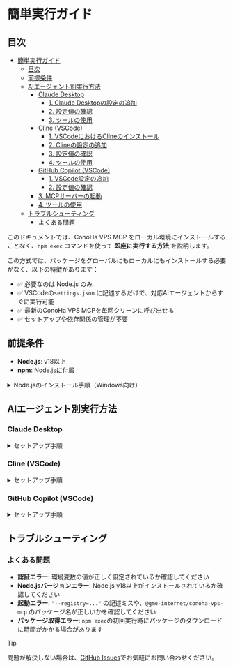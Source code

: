 # 簡単実行ガイド

## 目次

- [簡単実行ガイド](#簡単実行ガイド)
  - [目次](#目次)
  - [前提条件](#前提条件)
  - [AIエージェント別実行方法](#aiエージェント別実行方法)
    - [Claude Desktop](#claude-desktop)
      - [1. Claude Desktopの設定の追加](#1-claude-desktopの設定の追加)
      - [2. 設定値の確認](#2-設定値の確認)
      - [3. ツールの使用](#3-ツールの使用)
    - [Cline (VSCode)](#cline-vscode)
      - [1. VSCodeにおけるClineのインストール](#1-vscodeにおけるclineのインストール)
      - [2. Clineの設定の追加](#2-clineの設定の追加)
      - [3. 設定値の確認](#3-設定値の確認)
      - [4. ツールの使用](#4-ツールの使用)
    - [GitHub Copilot (VSCode)](#github-copilot-vscode)
      - [1. VSCode設定の追加](#1-vscode設定の追加)
      - [2. 設定値の確認](#2-設定値の確認-1)
    - [3. MCPサーバーの起動](#3-mcpサーバーの起動)
    - [4. ツールの使用](#4-ツールの使用-1)
  - [トラブルシューティング](#トラブルシューティング)
    - [よくある問題](#よくある問題)

このドキュメントでは、ConoHa VPS MCP をローカル環境にインストールすることなく、`npm exec` コマンドを使って **即座に実行する方法** を説明します。

この方式では、パッケージをグローバルにもローカルにもインストールする必要がなく、以下の特徴があります：

- ✅ 必要なのは Node.js のみ
- ✅ VSCodeの`settings.json` に記述するだけで、対応AIエージェントからすぐに実行可能
- ✅ 最新のConoHa VPS MCPを毎回クリーンに呼び出せる
- ✅ セットアップや依存関係の管理が不要

## 前提条件

- **Node.js**: v18以上
- **npm**: Node.jsに付属

<details>
<summary>Node.jsのインストール手順（Windows向け）</summary>

1. Node.jsのダウンロードページにアクセスします [ダウンロードページ](https://nodejs.org/ja/download)
2. アーキテクチャーとOSを確認したうえで、ダウンロードページ下部にある「Windows インストーラー（.msi）」をクリックします
   
    ![「Windows インストーラー（.msi）」と書かれた緑糸のボタンをクリック](../assets/nextjs_download_page.png)

3. ダウンロードされたインストーラー（.msi）をダブルクリックします
4. しばらく待つとSetup Wizardが表示されるので、Nextを押します

    ![ウィンドウ下部にあるNextを押します](../assets/nodejs_setup_welcome.png)

5. ライセンス規約を一読したうえで同意（チェックを入力）をして、Nextを押します

    ![「I accept...」と書かれたチェックボックスにチェックを入れて、ウィンドウ下部にあるNextをクリックします](../assets/nodejs_setup_license.png)

6. 表示されているインストール先に問題がなければNextを押します（基本的にはデフォルトのままで問題ありません）

    ![ウィンドウ下部にあるNextを押します](../assets/nodejs_setup_destination_folder.png)

7. 追加でインストールするものがない場合は基本的に何も選択せず、Nextを押します（ConoHa VPS MCP Serverでは追加でインストールが必要なものはありません）

    ![ウィンドウ下部にあるNextを押します](../assets/nodejs_setup_custom_setup.png)

8. こちらも追加でインストールするものがない場合はチェックを入れず、Nextを押します（ConoHa VPS MCP Serverでは追加でインストールが必要なものはありません）

    ![ウィンドウ下部にあるNextを押します](../assets/nodejs_setup_custom_tools.png)

9.  Installボタンをクリックします

    ![ウィンドウ下部にあるInstallを押します](../assets/nodejs_setup_custom_ready.png)

10.  インストールが完了したらFinishを押します

</details>

## AIエージェント別実行方法

### Claude Desktop

<details>
<summary>セットアップ手順</summary>

#### 1. Claude Desktopの設定の追加

1. メニューバーから **[ファイル]** → **[設定]** を開きます

   ![Claude Desktopの設定を開く](../assets/claude_desktop_setting.png)

2. 左側のメニューから **[開発者]** タブを選択します

   ![開発者タブ](../assets/claude_desktop_setting_config.png)

3. **[構成を編集]** をクリックします

4. `claude_desktop_config.json`を開き、以下の設定を追加します：

```json
{
  "mcpServers": {
    "ConoHa VPS MCP": {
      "command": "npm",
      "args": [
        "exec",
        "--@gmo-internet:registry=https://npm.pkg.github.com",
        "@gmo-internet/conoha-vps-mcp"
      ],
      "env": {
        "OPENSTACK_TENANT_ID": "YOUR_OPENSTACK_TENANT_ID",
        "OPENSTACK_USER_ID": "YOUR_OPENSTACK_USER_ID",
        "OPENSTACK_PASSWORD": "YOUR_OPENSTACK_PASSWORD"
      }
    }
  }
}
```

#### 2. 設定値の確認

- 環境変数の設定値：

```txt
OPENSTACK_TENANT_ID: テナントID
OPENSTACK_USER_ID: APIユーザーのユーザーID
OPENSTACK_PASSWORD: APIユーザーのパスワード
```

各値はConoHaコントロールパネルのAPI設定で確認できます。

![ConoHa APIユーザー情報](../assets/conoha_api_info.png)

#### 3. ツールの使用

プロンプトを入力して操作を実行します

   [サンプルプロンプト](../README.md#使用例)

</details>

### Cline (VSCode)

<details>
<summary>セットアップ手順</summary>

#### 1. VSCodeにおけるClineのインストール

1. VSCode左側の拡張機能メニューを開きます

   ![VSCodeの拡張機能メニューを開く](../assets/vscode_install.png)

2. 上部の検索窓で「cline」と検索し、Clineをインストールします

   ![Clineをインストール](../assets/cline_install.png)

#### 2. Clineの設定の追加

1. VSCode左側のClineメニューを開き、適切なプランを選択するとMCPサーバーアイコンが表示されるため、これをクリックします

   ![ClineのMCPサーバー設定を開く](../assets/cline_setting.png)

2. 歯車アイコンから設定を開き、 **[Configure MCP Servers]** をクリックします

   ![ClineのMCPサーバーconfigファイルを開く](../assets/cline_setting_config.png)

3. `cline_mcp_settings.json`に以下の設定を追加します：

```json
{
  "mcpServers": {
    "ConoHa VPS MCP": {
      "command": "npm",
      "args": [
        "exec",
        "--@gmo-internet:registry=https://npm.pkg.github.com",
        "@gmo-internet/conoha-vps-mcp"
      ],
      "env": {
        "OPENSTACK_TENANT_ID": "YOUR_OPENSTACK_TENANT_ID",
        "OPENSTACK_USER_ID": "YOUR_OPENSTACK_USER_ID",
        "OPENSTACK_PASSWORD": "YOUR_OPENSTACK_PASSWORD"
      }
    }
  }
}
```

#### 3. 設定値の確認

- 環境変数の設定値：

```txt
OPENSTACK_TENANT_ID: テナントID
OPENSTACK_USER_ID: APIユーザーのユーザーID
OPENSTACK_PASSWORD: APIユーザーのパスワード
```

各値はConoHaコントロールパネルのAPI設定で確認できます。

![ConoHa APIユーザー情報](../assets/conoha_api_info.png)

#### 4. ツールの使用

1. チャット欄右下の切り替えメニューから**Act**モードを選択します

2. プロンプトを入力して操作を実行します

   [サンプルプロンプト](../README.md#使用例)

</details>

### GitHub Copilot (VSCode)

<details>
<summary>セットアップ手順</summary>

#### 1. VSCode設定の追加

1. VSCode左下の歯車マークをクリックして設定を開きます

   ![VSCodeの設定を開く](../assets/vscode_settings.png)

2. 上部の検索窓で「mcp」と検索します

   ![MCP設定を検索](../assets/vscode_settings_mcp.png)

3. 「settings.jsonで編集」をクリックします

4. `mcp`セクションに以下の設定を追加します：

```json
{
  "mcp": {
    "inputs": [
      {
        "type": "promptString",
        "id": "openstack-tenant-id",
        "description": "OpenStack Tenant ID"
      },
      {
        "type": "promptString",
        "id": "openstack-user-id",
        "description": "OpenStack User ID"
      },
      {
        "type": "promptString",
        "id": "openstack-password",
        "description": "OpenStack Password",
        "password": true
      }
    ],
    "servers": {
      "ConoHa VPS MCP": {
        "command": "npm",
        "args": [
          "exec",
          "--@gmo-internet:registry=https://npm.pkg.github.com",
          "@gmo-internet/conoha-vps-mcp"
        ],
        "env": {
          "OPENSTACK_TENANT_ID": "${input:openstack-tenant-id}",
          "OPENSTACK_USER_ID": "${input:openstack-user-id}",
          "OPENSTACK_PASSWORD": "${input:openstack-password}"
        }
      }
    }
  }
}
```

#### 2. 設定値の確認

- 環境変数の設定値：

```txt
OPENSTACK_TENANT_ID: テナントID
OPENSTACK_USER_ID: APIユーザーのユーザーID
OPENSTACK_PASSWORD: APIユーザーのパスワード
```

各値はConoHaコントロールパネルのAPI設定で確認できます。

![ConoHa APIユーザー情報](../assets/conoha_api_info.png)
*https://manage.conoha.jp/V3/API/*

### 3. MCPサーバーの起動

編集したjsonファイル上に表示される起動ボタンをクリックして、MCPサーバーを起動します。その際、環境変数の初期設定を求められるので、確認した設定値を入力してください。

![起動と書かれたボタンをクリックして起動](../assets/vscode_settings_mcp_start.png)

![OpenStack Tenant IDと書かれた入力フォームにテナントIDを入力](../assets/input_tenant_id.png)

*テナントID入力画面*

### 4. ツールの使用

1. GitHub Copilotを起動します
   - **Windows/Linux**: `Ctrl + Shift + I`
   - **Mac**: `Command + Shift + I`

2. チャット欄のドロップダウンメニューから**Agent**モードを選択します

3. チャット欄の**ツール**ボタンをクリックして、**MCPサーバー：ConoHa VPS MCP**を選択します

  ![MCPサーバー：ConoHa VPS MCPと表示される](../assets/view_tools.png)

4. プロンプトを入力して操作を実行します

   [サンプルプロンプト](../README.md#-使用例)

</details>

## トラブルシューティング

### よくある問題

- **認証エラー**: 環境変数の値が正しく設定されているか確認してください
- **Node.jsバージョンエラー**: Node.js v18以上がインストールされているか確認してください
- **起動エラー**: `"--registry=..."` の記述ミスや、`@gmo-internet/conoha-vps-mcp` のパッケージ名が正しいかを確認してください
- **パッケージ取得エラー**: `npm exec`の初回実行時にパッケージのダウンロードに時間がかかる場合があります

> [!TIP]
> 問題が解決しない場合は、[GitHub Issues](https://github.com/gmo-internet/conoha_vps_mcp/issues)でお気軽にお問い合わせください。
